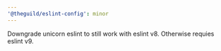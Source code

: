 ```yaml
---
'@theguild/eslint-config': minor
---
```


Downgrade unicorn eslint to still work with eslint v8. Otherwise requies eslint v9.
